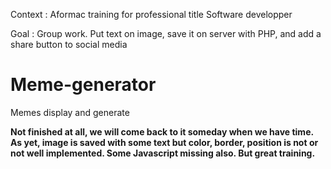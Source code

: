 Context : Aformac training for professional title Software developper

Goal : Group work. Put text on image, save it on server with PHP, and add a share button to social media

# Meme-generator
Memes display and generate

**Not finished at all, we will come back to it someday when we have time. As yet, image is saved with some text but color, border, position is not or not well implemented. Some Javascript missing also. But great training.**
